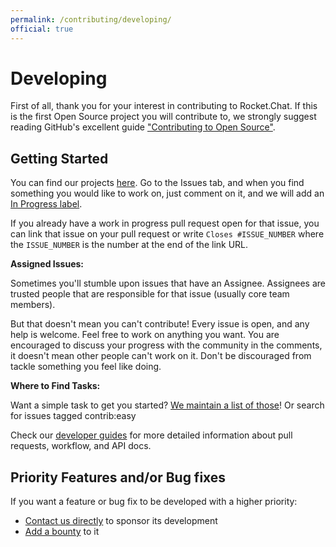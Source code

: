 ```yaml
---
permalink: /contributing/developing/
official: true
---
```


# Developing

First of all, thank you for your interest in contributing to Rocket.Chat. If this is the first Open Source project you will contribute to, we strongly suggest reading GitHub's excellent guide ["Contributing to Open Source"](https://guides.github.com/activities/contributing-to-open-source/).

## Getting Started

You can find our projects [here](https://github.com/RocketChat). Go to the Issues tab, and when you find something you would like to work on, just comment on it, and we will add an [In Progress label](https://github.com/RocketChat/Rocket.Chat/labels/stat%3A%20in%20progress).

If you already have a work in progress pull request open for that issue, you can link that issue on your pull request or write `Closes #ISSUE_NUMBER` where the `ISSUE_NUMBER` is the number at the end of the link URL.

**Assigned Issues:**

Sometimes you'll stumble upon issues that have an Assignee. Assignees are trusted people that are responsible for that issue \(usually core team members\).

But that doesn't mean you can't contribute! Every issue is open, and any help is welcome. Feel free to work on anything you want. You are encouraged to discuss your progress with the community in the comments, it doesn't mean other people can't work on it. Don't be discouraged from tackle something you feel like doing.

**Where to Find Tasks:**

Want a simple task to get you started? [We maintain a list of those](https://github.com/RocketChat/Rocket.Chat/labels/contrib%3A%20easy)! Or search for issues tagged contrib:easy

Check our [developer guides]() for more detailed information about pull requests, workflow, and API docs.

## Priority Features and/or Bug fixes

If you want a feature or bug fix to be developed with a higher priority:

* [Contact us directly](https://rocket.chat/contact) to sponsor its development
* [Add a bounty](https://www.bountysource.com/teams/rocketchat) to it

